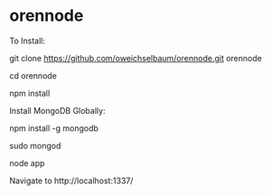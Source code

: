 orennode
========

To Install:

git clone https://github.com/oweichselbaum/orennode.git orennode

cd orennode

npm install

Install MongoDB Globally:

npm install -g mongodb

sudo mongod

node app

Navigate to http://localhost:1337/
